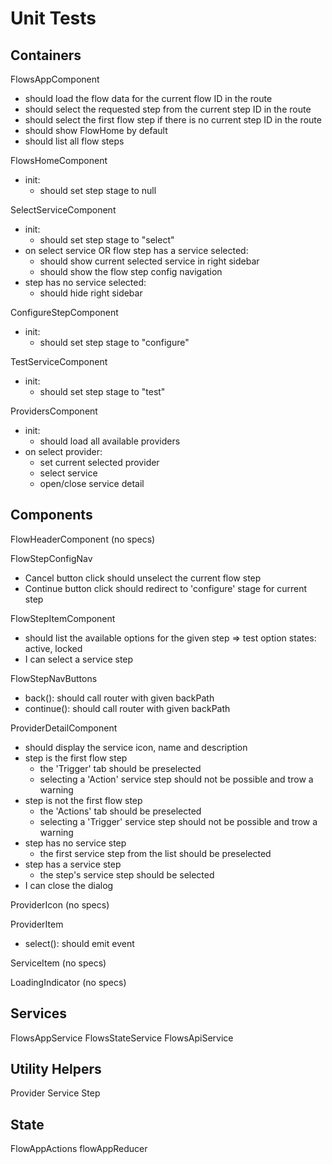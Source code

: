 Unit Tests
==========

Containers
----------

FlowsAppComponent
- should load the flow data for the current flow ID in the route
- should select the requested step from the current step ID in the route
- should select the first flow step if there is no current step ID in the route
- should show FlowHome by default
- should list all flow steps

FlowsHomeComponent
- init:
  - should set step stage to null

SelectServiceComponent
- init:
  - should set step stage to "select"
- on select service OR flow step has a service selected:
  - should show current selected service in right sidebar
  - should show the flow step config navigation
- step has no service selected:
  - should hide right sidebar

ConfigureStepComponent
- init:
  - should set step stage to "configure"

TestServiceComponent
- init:
  - should set step stage to "test"

ProvidersComponent
- init:
  - should load all available providers
- on select provider:
  - set current selected provider
  - select service
  - open/close service detail

Components
----------

FlowHeaderComponent (no specs)

FlowStepConfigNav
- Cancel button click should unselect the current flow step
- Continue button click should redirect to 'configure' stage for current step

FlowStepItemComponent
- should list the available options for the given step
  => test option states: active, locked
- I can select a service step

FlowStepNavButtons
- back(): should call router with given backPath
- continue(): should call router with given backPath

ProviderDetailComponent
- should display the service icon, name and description
- step is the first flow step
  - the 'Trigger' tab should be preselected
  - selecting a 'Action' service step should not be possible and trow a warning
- step is not the first flow step
  - the 'Actions' tab should be preselected
  - selecting a 'Trigger' service step should not be possible and trow a warning
- step has no service step
  - the first service step from the list should be preselected
- step has a service step
  - the step's service step should be selected
- I can close the dialog

ProviderIcon (no specs)

ProviderItem
- select(): should emit event

ServiceItem (no specs)

LoadingIndicator (no specs)

Services
--------

FlowsAppService
FlowsStateService
FlowsApiService

Utility Helpers
---------------

Provider
Service
Step

State
-----

FlowAppActions
flowAppReducer
